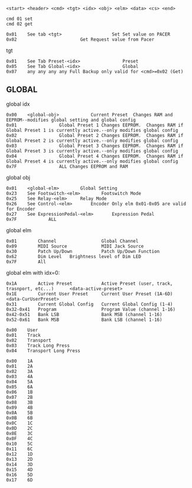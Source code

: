 

    <start> <header> <cmd> <tgt> <idx> <obj> <elm> <data> <cs> <end>
    
    cmd 01 set
    cmd 02 get
    
    0x01	See tab <tgt>					Set	Set value on PACER
    0x02						Get	Request value from Pacer

tgt
    
    0x01	See Tab Preset-<idx>				Preset	
    0x05	See Tab Global-<idx>				Global	
    0x07	any	any	any	any	Full Backup	only valid for <cmd>=0x02 (Get)

GLOBAL
------

global idx
    
    0x00	<global-obj>			Current Preset	Changes RAM and EEPROM--modifies global setting and global config
    0x01				Global Preset 1	Changes EEPROM.  Changes RAM if Global Preset 1 is currently active.--only modifies global config
    0x02				Global Preset 2	Changes EEPROM.  Changes RAM if Global Preset 2 is currently active.--only modifies global config
    0x03				Global Preset 3	Changes EEPROM.  Changes RAM if Global Preset 3 is currently active.--only modifies global config
    0x04				Global Preset 4	Changes EEPROM.  Changes RAM if Global Preset 4 is currently active.--only modifies global config
    0x7F				ALL	Changes EEPROM and RAM

global obj
    
    0x01	<global-elm>		Global Setting	
    0x23	See Footswitch-<elm>		Footswitch Mode	
    0x25	See Relay-<elm>		Relay Mode	
    0x26	See Control-<elm>		Encoder	Only elm 0x01-0x05 are valid for Encoder
    0x27	See ExpressionPedal-<elm>		Expression Pedal	
    0x7F			ALL	

global elm

    0x01	    Channel	                Global Channel	
    0x09	    MIDI Source	            MIDI Jack Source	    
    0x30	    Patch Up/Down	        Patch Up/Down Function	
    0x62	    Dim Level	Brightness level of Dim LED	
    0x7F		All	
    
global elm with idx=0:    

    0x1A	    Active Preset	        Active Preset (user, track, trasnport, etc...)	    <data-active-preset>
    0x1E	    Current User Preset	    Current User Preset (1A-6D)                         <data-CurUserPreset>	
    0x31	    Current Global Config	Current Global Config (1-4)	
    0x32-0x41	Program	                Program Value (channel 1-16)	
    0x42-0x51	Bank LSB	            Bank MSB (channel 1-16)	
    0x52-0x61	Bank MSB	            Bank LSB (channel 1-16)	
    

<data-active-preset>

    0x00	User
    0x01	Track
    0x02	Transport
    0x03	Track Long Press
    0x04	Transport Long Press

<data-CurUserPreset>

    0x00	1A
    0x01	2A
    0x02	3A
    0x03	4A
    0x04	5A
    0x05	6A
    0x06	1B
    0x07	2B
    0x08	3B
    0x09	4B
    0x0A	5B
    0x0B	6B
    0x0C	1C
    0x0D	2C
    0x0E	3C
    0x0F	4C
    0x10	5C
    0x11	6C
    0x12	1D
    0x13	2D
    0x14	3D
    0x15	4D
    0x16	5D
    0x17	6D


